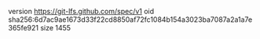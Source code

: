 version https://git-lfs.github.com/spec/v1
oid sha256:6d7ac9ae1673d33f22cd8850af72fc1084b154a3023ba7087a2a1a7e365fe921
size 1455
